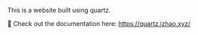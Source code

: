 This is a website built using quartz.

🔗 Check out the documentation here: https://quartz.jzhao.xyz/